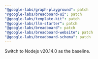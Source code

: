 ```yaml
---
"@google-labs/graph-playground": patch
"@google-labs/breadboard-ui": patch
"@google-labs/template-kit": patch
"@google-labs/llm-starter": patch
"@google-labs/breadboard": patch
"@google-labs/breadboard-website": patch
"@google-labs/breadboard-schema": patch
---
```


Switch to Nodejs v20.14.0 as the baseline.
